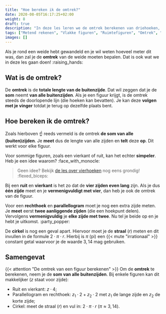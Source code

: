 ```yaml
---
title: "Hoe bereken ik de omtrek?"
date: 2020-08-05T16:17:25+02:00
weight: 8
draft: true
description: "In deze les leren we de omtrek berekenen van driehoeken, vierhoeken, cirkels..." 
tags: ["Metend rekenen", "Vlakke figuren", "Ruimtefiguren", "Omtrek", "Vierhoeken", "Cirkel", "Driehoeken",]
images: []
---
```

Als je rond een weide hebt gewandeld en je wil weten hoeveel meter dit was, dan zal je de **omtrek** van de weide moeten bepalen. Dat is ook wat we in deze les gaan doen! :raising_hands:

## Wat is de omtrek?
De **omtrek** is de **totale lengte van de buitenzijde**. Dat wil zeggen dat je de **som** neemt **van alle buitenzijden**. Als je een figuur krijgt, is de omtrek steeds de doorlopende lijn (die hoeken kan bevatten). Je kan deze **volgen met je vinger** totdat je terug op dezelfde plaats bent.

## Hoe bereken ik de omtrek?
Zoals hierboven :point_up: reeds vermeld is de omtrek **de som van alle (buiten)zijden**. Je **meet** dus de lengte van alle zijden en **telt** deze **op**. Dit werkt voor elke figuur.

Voor sommige figuren, zoals een vierkant of ruit, kan het echter **simpeler**. Heb je een idee waarom? :face_with_monocle:
> Geen idee? Bekijk [de les over vierhoeken](../vierhoeken) nog eens grondig! :flexed_biceps:

Bij een **ruit** en **vierkant** is het zo dat de **vier zijden even lang** zijn. Als je dus **één zijde** meet en je **vermenigvuldigt met vier**, dan heb je ook de omtrek van de figuur.

Voor een **rechthoek** en **parallellogram** moet je nog een extra zijde meten. Je **meet** eerst **twee aanliggende zijden** (die een hoekpunt delen). Vervolgens **vermenigvuldig** je **elke zijde met twee**. Nu tel je beide op en je hebt je uitkomst. :party_popper:

De **cirkel** is nog een geval apart. Hiervoor moet je de **straal** ($r$) meten en dit invullen in de formule $2 \cdot \pi \cdot r$. Hierbij is $\pi$ (pi) een {{< mute "irrationaal" >}} constant getal waarvoor je de waarde $3,14$ mag gebruiken.

## Samengevat
{{< attention "De omtrek van een figuur berekenen" >}}
Om de **omtrek** te berekenen, neem je de **som van alle buitenzijden**. Bij enkele figuren kan dit makkelijker ($z$ staat voor zijde):
* Ruit en vierkant: $z \cdot 4$;
* Parallellogram en rechthoek: $z_{1} \cdot 2 + z_{2} \cdot 2$ met $z_{1}$ de lange zijde en $z_{2}$ de korte zijde;
* Cirkel: meet de straal ($r$) en vul in: $2 \cdot \pi \cdot r$ ($\pi \approx 3,14$).